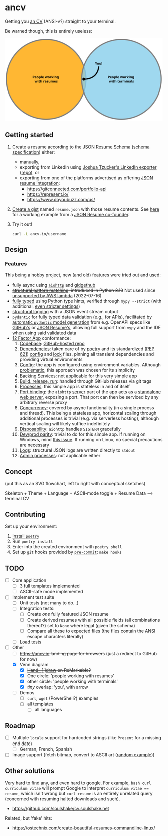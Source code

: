 # ancv

Getting you [an CV](https://www.youtube.com/watch?v=mJUtMEJdvqM) (ANSI-v?) straight to your terminal.

Be warned though, this is entirely useless:

![Users Venn diagram](docs/users-venn.svg)

## Getting started

1. Create a resume according to the [JSON Resume Schema](https://jsonresume.org/schema/) ([schema specification](https://github.com/jsonresume/resume-schema/blob/master/schema.json)) either:

   - manually,
   - exporting from LinkedIn using [Joshua Tzucker's LinkedIn exporter](https://joshuatz.com/projects/web-stuff/linkedin-profile-to-json-resume-exporter/) ([repo](https://github.com/joshuatz/linkedin-to-jsonresume)), or
   - exporting from one of the platforms advertised as offering [JSON resume integration](https://jsonresume.org/schema/):
     - <https://gitconnected.com/portfolio-api>
     - <https://represent.io/>
     - <https://www.doyoubuzz.com/us/>
2. [Create a gist](https://gist.github.com/) named `resume.json` with those resume contents.
   See [here](https://gist.github.com/thomasdavis/c9dcfa1b37dec07fb2ee7f36d7278105) for a working example from a [JSON Resume co-founder](https://github.com/orgs/jsonresume/people).
3. Try it out!

   ```bash
   curl -L ancv.io/username
   ```

## Design

### Features

This being a hobby project, new (and old) features were tried out and used:

- fully async using [`aiohttp`](https://docs.aiohttp.org/en/stable/) and [gidgethub](https://gidgethub.readthedocs.io/en/latest/index.html)
- ~~[structural pattern matching](https://peps.python.org/pep-0634/), introduced in Python 3.10~~ Not used since [unsupported by AWS lambda](https://github.com/aws/aws-lambda-base-images/issues/31) (2022-07-16)
- [fully typed](https://mypy.readthedocs.io/en/stable/index.html) using Python type hints, verified through `mypy --strict` (with additional, [even stricter settings](pyproject.toml))
- [structural logging](https://github.com/hynek/structlog) with a JSON event stream output
- [`pydantic`](https://pydantic-docs.helpmanual.io/) for fully typed data validation (e.g., for APIs), facilitated by [automatic `pydantic` model generation](https://koxudaxi.github.io/datamodel-code-generator/) from e.g. OpenAPI specs like [GitHub's](https://github.com/github/rest-api-description/tree/main/descriptions/api.github.com) or [JSON Resume's](https://github.com/jsonresume/resume-schema/blob/master/schema.json), allowing full support from `mypy` and the IDE when using said validated data
- [12 Factor App](https://12factor.net/) conformance:
  1. [Codebase](https://12factor.net/codebase): [GitHub-hosted repo](https://github.com/alexpovel/ancv/)
  2. [Dependencies](https://12factor.net/dependencies): taken care of by [poetry](https://python-poetry.org/) and its standardized ([PEP 621](https://peps.python.org/pep-0621/)) [config](pyproject.toml) and [lock](poetry.lock) files, pinning all transient dependencies and providing virtual environments
  3. [Config](https://12factor.net/config): the app is configured using environment variables.
     Although [problematic](https://news.ycombinator.com/item?id=31200132), this approach was chosen for its simplicity
  4. [Backing Services](https://12factor.net/backing-services): not applicable for this very simple app
  5. [Build, release, run](https://12factor.net/build-release-run): handled through GitHub releases via git tags
  6. [Processes](https://12factor.net/processes): this simple app is stateless in and of itself
  7. [Port binding](https://12factor.net/port-binding): the `aiohttp` [server](ancv/web/server.py) part of the app acts as a [standalone web server](https://docs.aiohttp.org/en/stable/deployment.html#standalone), exposing a port.
     That port can then be serviced by any arbitrary reverse proxy
  8. [Concurrency](https://12factor.net/concurrency): covered by async functionality (in a single process and thread).
     This being a stateless app, horizontal scaling through additional processes is trivial (e.g. via serverless hosting), although vertical scaling will likely suffice indefinitely
  9. [Disposability](https://12factor.net/disposability): `aiohttp` handles `SIGTERM` gracefully
  10. [Dev/prod parity](https://12factor.net/dev-prod-parity): trivial to do for this simple app.
       If running on Windows, mind [this issue](https://stackoverflow.com/q/45600579/11477374).
       If running on Linux, no special precautions are necessary
  11. [Logs](https://12factor.net/logs): structural JSON logs are written directly to `stdout`
  12. [Admin processes](https://12factor.net/admin-processes): not applicable either

## Concept

(put this as an SVG flowchart, left to right with conceptual sketches)

Skeleton + Theme + Language + ASCII-mode toggle + Resume Data ==> terminal CV

## Contributing

Set up your environment:

1. [Install `poetry`](https://python-poetry.org/docs/master/#installing-with-the-official-installer)
2. Run `poetry install`
3. Enter into the created environment with `poetry shell`
4. Set up `git` hooks provided by [`pre-commit`](https://pre-commit.com/#intro): `make hooks`

## TODO

- [ ] Core application
  - [ ] 3 full templates implemented
  - [ ] ASCII-safe mode implemented
- [ ] Implement test suite
  - [ ] Unit tests (not many to do...)
  - [ ] Integration tests:
    - [ ] Create *one* fully featured JSON resume
    - [ ] Create derived resumes with all possible fields (all combinations thereof?) set to `None` where legal (given the schema)
    - [ ] Compare all these to expected files (the files contain the ANSI escape characters literally)
  - [ ] [Load tests](https://molotov.readthedocs.io/en/stable/index.html)
- [ ] Other
  - [ ] ~~<https://ancv.io> landing page for browsers~~ (just a redirect to GitHub for now)
  - [x] Venn diagram
    - [x] ~~[Hand- [ ]draw](https://www.youtube.com/watch?v=iN1MsCXkPSA) on ReMarkable?~~
    - [x] One circle: 'people working with resumes'
    - [x] other circle: 'people working with terminals'
    - [x] *tiny* overlap: 'you', with arrow
  - [ ] Demos
    - [ ] `curl`, `wget` (PowerShell?) examples
    - [ ] all templates
      - [ ] all languages

## Roadmap

- [ ] Multiple `locale` support for hardcoded strings (like `Present` for a missing end date)
  - [ ] German, French, Spanish
- [ ] Image support (fetch bitmap, convert to ASCII art ([random example](https://gist.github.com/mayjs/5dc934d42bad05825ea9cd5a26517d97)))

## Other solutions

Very hard to find any, and even hard to google.
For example, `bash curl curriculum vitae` will prompt Google to interpret `curriculum vitae == resume`, which isn't wrong but `curl resume` is an entirely unrelated query (concerned with resuming halted downloads and such).

- <https://github.com/soulshake/cv.soulshake.net>

Related, but 'fake' hits:

- <https://ostechnix.com/create-beautiful-resumes-commandline-linux/>
